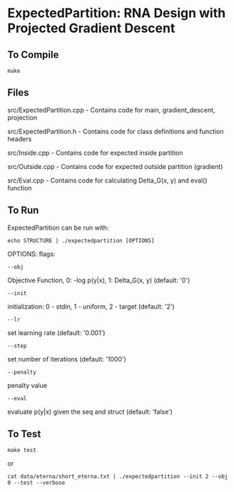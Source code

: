 # ExpectedPartition: RNA Design with Projected Gradient Descent


## To Compile
```
make
```

## Files
src/ExpectedPartition.cpp - Contains code for main, gradient_descent, projection

src/ExpectedPartition.h - Contains code for class definitions and function headers

src/Inside.cpp - Contains code for expected inside partition

src/Outside.cpp - Contains code for expected outside partition (gradient)

src/Eval.cpp - Contains code for calculating Delta_G(x, y) and eval() function

## To Run
ExpectedPartition can be run with:
```
echo STRUCTURE | ./expectedpartition [OPTIONS]
```

OPTIONS:
flags:
```
--obj
```
Objective Function, 0: -log p(y|x), 1: Delta_G(x, y) (default: '0')

```
--init
```
initialization: 0 - stdin, 1 - uniform, 2 - target (default: '2')

```
--lr
```
set learning rate (default: '0.001')

```
--step
```
set number of iterations (default: '1000')

```
--penalty
```
penalty value

```
--eval
```
evaluate p(y|x) given the seq and struct (default: 'false')

## To Test
```
make test
```
or
```
cat data/eterna/short_eterna.txt | ./expectedpartition --init 2 --obj 0 --test --verbose
```